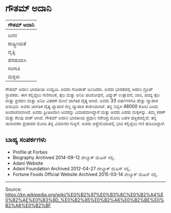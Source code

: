 # ಗೌತಮ್ ಅದಾನಿ

| ಗೌತಮ್ ಅದಾನಿ |
| --- |
|  |
| ಜನನ |
| ರಾಷ್ಟ್ರೀಯತೆ |
| ವೃತ್ತಿ |
| ಹೆಸರುವಾಸಿ |
| ಸಂಗಾತಿ |
| ಮಕ್ಕಳು |

ಗೌತಮ್ ಅದಾನಿ ಭಾರತೀಯ ಉದ್ಯಮಿ. ಅವರು ಗುಜರಾತ್ ಜನಿಸಿದರು. ಅವರು ಭಾರತದಲ್ಲಿ ಅದಾನಿ ಗ್ರೂಪ್ ಸ್ಥಾಪಕರು. ಈಗ ಕಲ್ಲಿದ್ದಲು ಗಣಿಗಾರಿಕೆ, ತೈಲ ಮತ್ತು ಅನಿಲ ಪರಿಶೋಧನೆ, ವಿದ್ಯುತ್ ಉತ್ಪಾದನೆ, ಜಾರಿ, ಖಾದ್ಯ ತೈಲ ಮತ್ತು ಪ್ರಸರಣ ಮತ್ತು ಅನಿಲ ವಿತರಣೆ ಮೇಲೆ ಜಾಗತಿಕ ದೈತ್ಯ ಆಗಿದೆ. ಅವರು 33 ವರ್ಷಗಳಿಗೂ ಹೆಚ್ಚು ವ್ಯಾಪಾರ ಅನುಭವ. ಅವರು ಜಾಗತಿಕ ದೈತ್ಯ ವ್ಯಾಪಾರ ಸಣ್ಣ ವ್ಯಾಪಾರ ಕಾರಣವಾಗಿದೆ. ತನ್ನ ನಿವ್ವಳ 48000 ಕೋಟಿ ಎಂದು ಅಂದಾಜಿಸಲಾಗಿದೆ. ಅವರು ಪ್ರೀತಿಅದಾನಿ ಅವರನ್ನು ವಿವಾಹವಾಗಿದ್ದಾರೆ ಮತ್ತು ಅವರು ಎರಡು ಮಕ್ಕಳನ್ನು. ತಮ್ಮ ಕರಣ್ ಮತ್ತು ಕೆಲವು ಜೀತ್ ಆಗಿದೆ. ಗೌತಮ್ ಅದಾನಿ ಭಾರತೀಯ ಪ್ರಧಾನಿ ನರೇಂದ್ರ ಮೋದಿ ಬಹಳ ಹತ್ತಿರದಲ್ಲಿದೆ. ತನ್ನ ಚುನಾವಣಾ ಪ್ರಚಾರದ ಮೋದಿ ತನ್ನ ವಿಮಾನದ ಗುತ್ತಿಗೆ. ಅವರು ಆಸ್ಟ್ರೇಲಿಯಾದಲ್ಲಿ ಭಾರಿ ಕಲ್ಲಿದ್ದಲು ಗಣಿ ಹೊಂದಿದ್ದಾರೆ.

## ಬಾಹ್ಯ ಸಂಪರ್ಕಗಳು

- Profile at Forbes
- Biography Archived 2014-09-12 ವೇಬ್ಯಾಕ್ ಮೆಷಿನ್ ನಲ್ಲಿ.
- Adani Website
- Adani Foundation Archived 2012-04-27 ವೇಬ್ಯಾಕ್ ಮೆಷಿನ್ ನಲ್ಲಿ.
- Fortune Foods Official Website Archived 2015-03-14 ವೇಬ್ಯಾಕ್ ಮೆಷಿನ್ ನಲ್ಲಿ.

---
Source: https://kn.wikipedia.org/wiki/%E0%B2%97%E0%B3%8C%E0%B2%A4%E0%B2%AE%E0%B3%8D_%E0%B2%85%E0%B2%A6%E0%B2%BE%E0%B2%A8%E0%B2%BF
